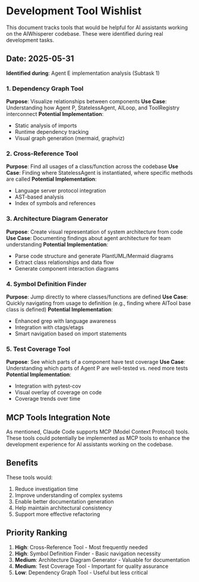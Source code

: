 # Development Tool Wishlist

This document tracks tools that would be helpful for AI assistants working on the AIWhisperer codebase. These were identified during real development tasks.

## Date: 2025-05-31
**Identified during**: Agent E implementation analysis (Subtask 1)

### 1. Dependency Graph Tool
**Purpose**: Visualize relationships between components
**Use Case**: Understanding how Agent P, StatelessAgent, AILoop, and ToolRegistry interconnect
**Potential Implementation**: 
- Static analysis of imports
- Runtime dependency tracking
- Visual graph generation (mermaid, graphviz)

### 2. Cross-Reference Tool
**Purpose**: Find all usages of a class/function across the codebase
**Use Case**: Finding where StatelessAgent is instantiated, where specific methods are called
**Potential Implementation**:
- Language server protocol integration
- AST-based analysis
- Index of symbols and references

### 3. Architecture Diagram Generator
**Purpose**: Create visual representation of system architecture from code
**Use Case**: Documenting findings about agent architecture for team understanding
**Potential Implementation**:
- Parse code structure and generate PlantUML/Mermaid diagrams
- Extract class relationships and data flow
- Generate component interaction diagrams

### 4. Symbol Definition Finder
**Purpose**: Jump directly to where classes/functions are defined
**Use Case**: Quickly navigating from usage to definition (e.g., finding where AITool base class is defined)
**Potential Implementation**:
- Enhanced grep with language awareness
- Integration with ctags/etags
- Smart navigation based on import statements

### 5. Test Coverage Tool
**Purpose**: See which parts of a component have test coverage
**Use Case**: Understanding which parts of Agent P are well-tested vs. need more tests
**Potential Implementation**:
- Integration with pytest-cov
- Visual overlay of coverage on code
- Coverage trends over time

## MCP Tools Integration Note

As mentioned, Claude Code supports MCP (Model Context Protocol) tools. These tools could potentially be implemented as MCP tools to enhance the development experience for AI assistants working on the codebase.

## Benefits

These tools would:
1. Reduce investigation time
2. Improve understanding of complex systems
3. Enable better documentation generation
4. Help maintain architectural consistency
5. Support more effective refactoring

## Priority Ranking

1. **High**: Cross-Reference Tool - Most frequently needed
2. **High**: Symbol Definition Finder - Basic navigation necessity
3. **Medium**: Architecture Diagram Generator - Valuable for documentation
4. **Medium**: Test Coverage Tool - Important for quality assurance
5. **Low**: Dependency Graph Tool - Useful but less critical